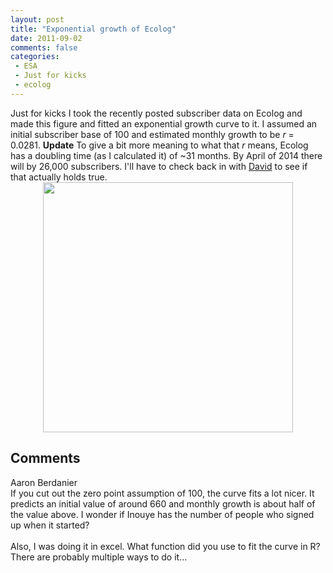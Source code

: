 ```yaml
---
layout: post
title: "Exponential growth of Ecolog"
date: 2011-09-02
comments: false
categories:
 - ESA
 - Just for kicks
 - ecolog
---
```


<div class='post'>
Just for kicks I took the recently posted subscriber data on Ecolog and made this figure and fitted an exponential growth curve to it.  I assumed an initial subscriber base of 100 and estimated monthly growth to be <i>r</i> = 0.0281.  <b>Update</b>  To give a bit more meaning to what that <i>r</i> means, Ecolog has a doubling time (as I calculated it) of ~31 months.  By April of 2014 there will by 26,000 subscribers.  I'll have to check back in with <a href="http://biology.umd.edu/faculty/davidwinouye">David</a> to see if that actually holds true. <div class="separator" style="clear: both; text-align: center;"><a href="http://3.bp.blogspot.com/-IqBuNH3CNhc/TmFD6wtAFtI/AAAAAAAAC2E/Z7c75lUn3ws/s1600/ECOLog.png" imageanchor="1" style="margin-left:1em; margin-right:1em"><img border="0" height="400" width="400" src="http://3.bp.blogspot.com/-IqBuNH3CNhc/TmFD6wtAFtI/AAAAAAAAC2E/Z7c75lUn3ws/s400/ECOLog.png" /></a></div>  </div>
<h2>Comments</h2>
<div class='comments'>
<div class='comment'>
<div class='author'>Aaron Berdanier</div>
<div class='content'>
If you cut out the zero point assumption of 100, the curve fits a lot nicer. It predicts an initial value of around 660 and monthly growth is about half of the value above. I wonder if Inouye has the number of people who signed up when it started?<br /><br />Also, I was doing it in excel. What function did you use to fit the curve in R? There are probably multiple ways to do it...</div>
</div>
</div>
